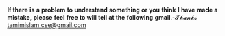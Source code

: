 𝐈𝐟 𝐭𝐡𝐞𝐫𝐞 𝐢𝐬 𝐚 𝐩𝐫𝐨𝐛𝐥𝐞𝐦 𝐭𝐨 𝐮𝐧𝐝𝐞𝐫𝐬𝐭𝐚𝐧𝐝 𝐬𝐨𝐦𝐞𝐭𝐡𝐢𝐧𝐠 𝐨𝐫 𝐲𝐨𝐮 𝐭𝐡𝐢𝐧𝐤 𝐈 𝐡𝐚𝐯𝐞 𝐦𝐚𝐝𝐞 𝐚 𝐦𝐢𝐬𝐭𝐚𝐤𝐞, 𝐩𝐥𝐞𝐚𝐬𝐞 𝐟𝐞𝐞𝐥 𝐟𝐫𝐞𝐞 𝐭𝐨 𝐰𝐢𝐥𝐥 𝐭𝐞𝐥𝐥 𝐚𝐭 𝐭𝐡𝐞 𝐟𝐨𝐥𝐥𝐨𝐰𝐢𝐧𝐠 𝐠𝐦𝐚𝐢𝐥.-𝓣𝓱𝓪𝓷𝓴𝓼
tamimislam.cse@gmail.com
